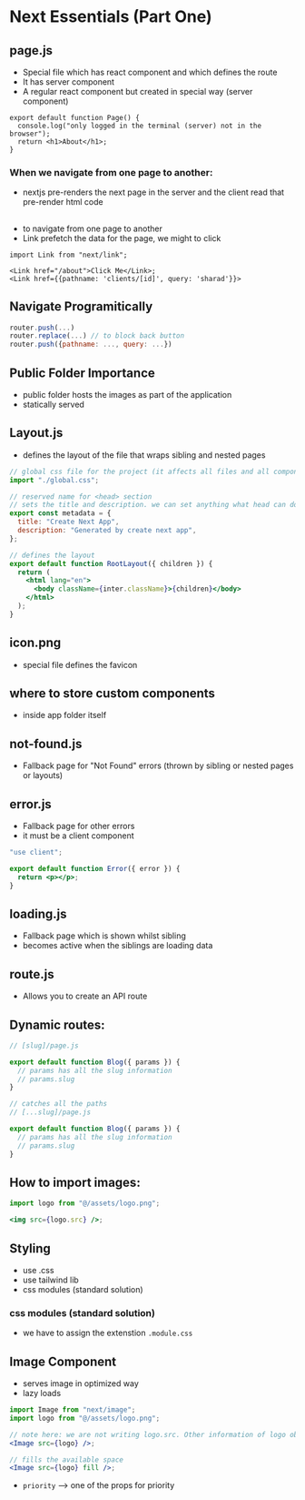 # Next Essentials (Part One)

## page.js

- Special file which has react component and which defines the route
- It has server component
- A regular react component but created in special way (server component)

```tsx
export default function Page() {
  console.log("only logged in the terminal (server) not in the browser");
  return <h1>About</h1>;
}
```

### When we navigate from one page to another:

- nextjs pre-renders the next page in the server and the client read that pre-render html code

## <Link>

- to navigate from one page to another
- Link prefetch the data for the page, we might to click

```tsx
import Link from "next/link";

<Link href="/about">Click Me</Link>;
<Link href={{pathname: 'clients/[id]', query: 'sharad'}}>
```

## Navigate Programitically

```jsx
router.push(...)
router.replace(...) // to block back button
router.push({pathname: ..., query: ...})
```

## Public Folder Importance

- public folder hosts the images as part of the application
- statically served

## Layout.js

- defines the layout of the file that wraps sibling and nested pages

```jsx
// global css file for the project (it affects all files and all components)
import "./global.css";

// reserved name for <head> section
// sets the title and description. we can set anything what head can do
export const metadata = {
  title: "Create Next App",
  description: "Generated by create next app",
};

// defines the layout
export default function RootLayout({ children }) {
  return (
    <html lang="en">
      <body className={inter.className}>{children}</body>
    </html>
  );
}
```

## icon.png

- special file defines the favicon

## where to store custom components

- inside app folder itself

## not-found.js

- Fallback page for "Not Found" errors (thrown by sibling or nested pages or layouts)

## error.js

- Fallback page for other errors
- it must be a client component

```jsx
"use client";

export default function Error({ error }) {
  return <p></p>;
}
```

## loading.js

- Fallback page which is shown whilst sibling
- becomes active when the siblings are loading data

## route.js

- Allows you to create an API route

## Dynamic routes:

```jsx
// [slug]/page.js

export default function Blog({ params }) {
  // params has all the slug information
  // params.slug
}
```

```jsx
// catches all the paths
// [...slug]/page.js

export default function Blog({ params }) {
  // params has all the slug information
  // params.slug
}
```

## How to import images:

```jsx
import logo from "@/assets/logo.png";

<img src={logo.src} />;
```

## Styling

- use .css
- use tailwind lib
- css modules (standard solution)

### css modules (standard solution)

- we have to assign the extenstion `.module.css`

## Image Component

- serves image in optimized way
- lazy loads

```jsx
import Image from "next/image";
import logo from "@/assets/logo.png";

// note here: we are not writing logo.src. Other information of logo object is used by Image
<Image src={logo} />;

// fills the available space
<Image src={logo} fill />;
```

- `priority` --> one of the props for priority
